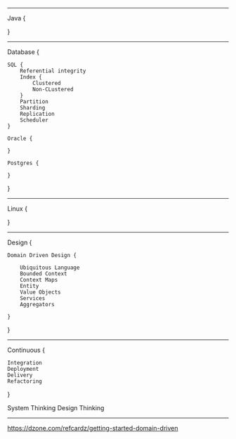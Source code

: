 ***

Java {
    
  
}

***

Database {
          
    SQL {
        Referential integrity
        Index {
            Clustered
            Non-CLustered
        }
        Partition
        Sharding
        Replication
        Scheduler
    }
  
    Oracle {
    
    }

    Postgres {

    }
  
}

***

Linux {

}

***

Design {

    Domain Driven Design {

        Ubiquitous Language
        Bounded Context
        Context Maps
        Entity 
        Value Objects
        Services 
        Aggregators
        
    }

}

***
Continuous {

    Integration
    Deployment
    Delivery
    Refactoring
    
}

System Thinking
Design Thinking

***

https://dzone.com/refcardz/getting-started-domain-driven


